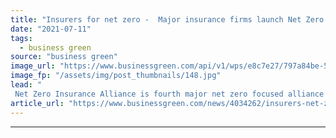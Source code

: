 ```yaml
---
title: "Insurers for net zero -  Major insurance firms launch Net Zero Insurance Alliance"
date: "2021-07-11"
tags: 
  - business green
source: "business green"
image_url: "https://www.businessgreen.com/api/v1/wps/e8c7e27/797a84be-531f-4e5f-a6aa-d27cf702590f/3/iStock-167231386-185x114.jpg"
image_fp: "/assets/img/post_thumbnails/148.jpg"
lead: "
 Net Zero Insurance Alliance is fourth major net zero focused alliance launched in the financial sector over the last two years ..."
article_url: "https://www.businessgreen.com/news/4034262/insurers-net-zero-major-insurance-firms-launch-net-zero-insurance-alliance"
---
```


---

